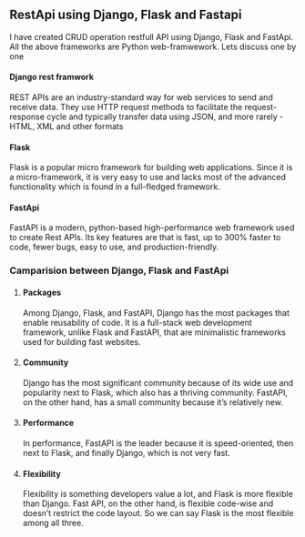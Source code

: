 ## RestApi using Django, Flask and Fastapi

I have created CRUD operation restfull API using Django, Flask and FastApi.
All the above frameworks are Python web-framwework. Lets discuss one by one


#### Django rest framwork
  REST APIs are an industry-standard way for web services to send and receive data. They use HTTP request methods to facilitate the request-response cycle and typically transfer data using JSON, and more rarely - HTML, XML and other formats
  
#### Flask 
  Flask is a popular micro framework for building web applications. Since it is a micro-framework, it is very easy to use and lacks most of the advanced functionality which is found in a full-fledged framework.
  
#### FastApi
  FastAPI is a modern, python-based high-performance web framework used to create Rest APIs. Its key features are that is fast, up to 300% faster to code, fewer bugs, easy to use, and production-friendly.
  
### Camparision between Django, Flask and FastApi

1. <h4>Packages</h4>
    Among Django, Flask, and FastAPI, Django has the most packages that enable reusability of code. It is a full-stack web development framework, unlike Flask and FastAPI, that are minimalistic frameworks used for building fast websites.
2. <h4>Community</h4>
    Django has the most significant community because of its wide use and popularity next to Flask, which also has a thriving community. FastAPI, on the other hand, has a small community because it’s relatively new.

3. <h4>Performance</h4>
    In performance, FastAPI is the leader because it is speed-oriented, then next to Flask, and finally Django, which is not very fast.

4. <h4>Flexibility</h4>
    Flexibility is something developers value a lot, and Flask is more flexible than Django. Fast API, on the other hand, is flexible code-wise and doesn’t restrict the code layout. So we can say Flask is the most flexible among all three.
